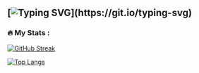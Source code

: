 [![Typing SVG](https://readme-typing-svg.demolab.com?font=Bangers&size=33&pause=1000&color=3D80F7&background=02071000&center=true&vCenter=true&width=435&lines=Welcome!)](https://git.io/typing-svg)
---
### :fire: My Stats :

[![GitHub Streak](http://github-readme-streak-stats.herokuapp.com?user=actua-L&theme=dark&background=000000)](https://git.io/streak-stats)

[![Top Langs](https://github-readme-stats.vercel.app/api/top-langs/?username=actua-L)](https://github.com/anuraghazra/github-readme-stats)
